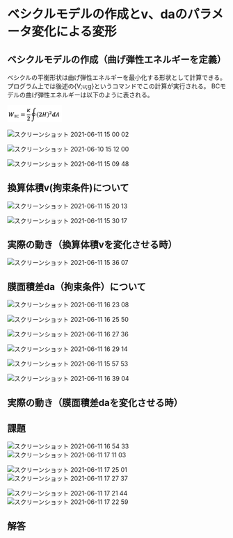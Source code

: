 # ベシクルモデルの作成とv、daのパラメータ変化による変形
## ベシクルモデルの作成（曲げ弾性エネルギーを定義）
ベシクルの平衡形状は曲げ弾性エネルギーを最小化する形状として計算できる。
プログラム上では後述の{V;u;g}というコマンドでこの計算が実行される。
BCモデルの曲げ弾性エネルギーは以下のように表される。


<img src="https://github.com/TatsuyaEndo12/SurfaceEvolver/blob/patch1/ch01/%E3%82%B9%E3%82%AF%E3%83%AA%E3%83%BC%E3%83%B3%E3%82%B7%E3%83%A7%E3%83%83%E3%83%88%202021-06-10%2014.51.19.png" width=25%>

<!--
![図1](https://user-images.githubusercontent.com/85602161/121469359-50860e80-c9f7-11eb-8a98-dbac001b84ee.png)



![図２](https://user-images.githubusercontent.com/85602161/121470063-92fc1b00-c9f8-11eb-8d51-fcb409049551.png)

ここではない
![test1](ch01/Github_ch01.pdf,"test1")
[Github_ch01.pdf](https://github.com/TatsuyaEndo12/SurfaceEvolver/files/6621284/Github_ch01.pdf)
[Github_test1.pdf](https://github.com/TatsuyaEndo12/SurfaceEvolver/files/6621705/Github_test1.pdf)
-->

![スクリーンショット 2021-06-11 15 00 02](https://user-images.githubusercontent.com/85602161/121638432-edaf7880-cac5-11eb-9545-404d8d535585.png)

![スクリーンショット 2021-06-10 15 12 00](https://user-images.githubusercontent.com/85602161/121473877-41ef2580-c9fe-11eb-934a-b44edd0c2a62.png)

![スクリーンショット 2021-06-11 15 09 48](https://user-images.githubusercontent.com/85602161/121639159-17b56a80-cac7-11eb-9bb4-3648fbf376db.png)

## 換算体積v(拘束条件)について
![スクリーンショット 2021-06-11 15 20 13](https://user-images.githubusercontent.com/85602161/121640175-8fd06000-cac8-11eb-9b4a-d66da4da612c.png)

![スクリーンショット 2021-06-11 15 30 17](https://user-images.githubusercontent.com/85602161/121641293-f7d37600-cac9-11eb-8eaa-76f29d424c68.png)

## 実際の動き（換算体積vを変化させる時）
![スクリーンショット 2021-06-11 15 36 07](https://user-images.githubusercontent.com/85602161/121641927-c7d8a280-caca-11eb-89cf-b0072d01a360.png)

## 膜面積差da（拘束条件）について
![スクリーンショット 2021-06-11 16 23 08](https://user-images.githubusercontent.com/85602161/121647538-797ad200-cad1-11eb-9f6a-a05a5d027070.png)

![スクリーンショット 2021-06-11 16 25 50](https://user-images.githubusercontent.com/85602161/121647741-b8108c80-cad1-11eb-82f6-ea990c7423ee.png)

![スクリーンショット 2021-06-11 16 27 36](https://user-images.githubusercontent.com/85602161/121648038-04f46300-cad2-11eb-8835-c5098b6974fc.png)

![スクリーンショット 2021-06-11 16 29 14](https://user-images.githubusercontent.com/85602161/121648180-2fdeb700-cad2-11eb-8420-c33a3e6cb2e3.png)

![スクリーンショット 2021-06-11 15 57 53](https://user-images.githubusercontent.com/85602161/121644303-d1173e80-cacd-11eb-9395-282926bea370.png)

![スクリーンショット 2021-06-11 16 39 04](https://user-images.githubusercontent.com/85602161/121649463-8f899200-cad3-11eb-854d-088f452bfa39.png)

## 実際の動き（膜面積差daを変化させる時）



## 課題 
![スクリーンショット 2021-06-11 16 54 33](https://user-images.githubusercontent.com/85602161/121651639-ccef1f00-cad5-11eb-8aaa-6220d6b07d3a.png)
![スクリーンショット 2021-06-11 17 11 03](https://user-images.githubusercontent.com/85602161/121653817-0d4f9c80-cad8-11eb-8d27-6ef1c0c5b184.png)

![スクリーンショット 2021-06-11 17 25 01](https://user-images.githubusercontent.com/85602161/121655979-fca02600-cad9-11eb-978c-9a5534048d35.png)
![スクリーンショット 2021-06-11 17 27 37](https://user-images.githubusercontent.com/85602161/121656376-60c2ea00-cada-11eb-9890-dcc8e639f1e3.png)


![スクリーンショット 2021-06-11 17 21 44](https://user-images.githubusercontent.com/85602161/121655371-856a9200-cad9-11eb-8cc8-c9741dd0c141.png)
![スクリーンショット 2021-06-11 17 22 59](https://user-images.githubusercontent.com/85602161/121655610-b3e86d00-cad9-11eb-9696-855e5230bd49.png)

## 解答


